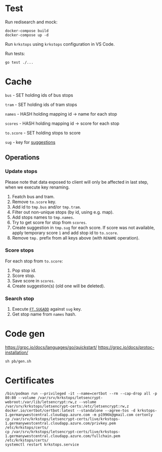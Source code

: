 # Test

Run redisearch and mock:
```
docker-compose build
docker-compose up -d
```

Run `krkstops` using `krkstops` configuration in VS Code.

Run tests:
```
go test ./...
```


# Cache

`bus` - SET holding ids of bus stops

`tram` - SET holding ids of tram stops

`names` - HASH holding mapping id -> name for each stop

`scores` - HASH holding mapping id -> score for each stop

`to.score` - SET holding stops to score

`sug` - key for [suggestions](https://oss.redislabs.com/redisearch/Commands/#suggestions)

## Operations

### Update stops

Please note that data exposed to client will only be affected in last step, when we execute key renaming.

1. Featch bus and tram.
2. Remove `to.score` key. 
3. Add id to `tmp.bus` and/or `tmp.tram`.
4. Filter out non-unique stops (by id, using e.g. map).
5. Add stops names to `tmp.names`.
6. Try to get score for stop from `scores`.
7. Create suggestion in `tmp.sug` for each score. If score was not available, apply temporary score `1` and add stop id to `to.score`.
8. Remove `tmp.` prefix from all keys above (with `RENAME` operation).

### Score stops

For each stop from `to.score`:

1. Pop stop id.
2. Score stop.
3. Save score in `scores`.
4. Create suggestion(s) (old one will be deleted).

### Search stop

1. Execute [`FT.SUGADD`](https://oss.redislabs.com/redisearch/Commands/#ftsugadd) against `sug` key.
2. Get stop name from `names` hash.

# Code gen

https://grpc.io/docs/languages/go/quickstart/
https://grpc.io/docs/protoc-installation/

```
sh pb/gen.sh
```

# Certificates

```
/bin/podman run --privileged -it --name=certbot --rm --cap-drop all -p 80:80 --volume /var/srv/krkstops/letsencrypt-webroot:/var/lib/letsencrypt:rw,z --volume /var/srv/krkstops/letsencrypt-certs:/etc/letsencrypt:rw,z docker.io/certbot/certbot:latest --standalone --agree-tos -d krkstops-1.germanywestcentral.cloudapp.azure.com -m p1996k@gmail.com certonly
cp /var/srv/krkstops/letsencrypt-certs/live/krkstops-1.germanywestcentral.cloudapp.azure.com/privkey.pem /etc/krkstops/certs/
cp /var/srv/krkstops/letsencrypt-certs/live/krkstops-1.germanywestcentral.cloudapp.azure.com/fullchain.pem /etc/krkstops/certs/
systemctl restart krkstops.service
```

